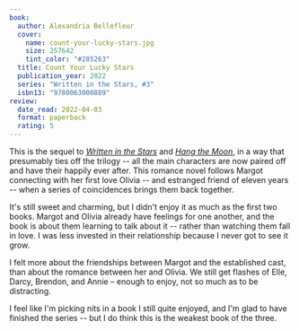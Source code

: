 ```yaml
---
book:
  author: Alexandria Bellefleur
  cover:
    name: count-your-lucky-stars.jpg
    size: 257642
    tint_color: "#285263"
  title: Count Your Lucky Stars
  publication_year: 2022
  series: "Written in the Stars, #3"
  isbn13: "9780063000889"
review:
  date_read: 2022-04-03
  format: paperback
  rating: 5
---
```


This is the sequel to [*Written in the Stars*](/reviews/written-in-the-stars/) and [*Hang the Moon*](/reviews/hang-the-moon/), in a way that presumably ties off the trilogy -- all the main characters are now paired off and have their happily ever after.
This romance novel follows Margot connecting with her first love Olivia -- and estranged friend of eleven years -- when a series of coincidences brings them back together.

It's still sweet and charming, but I didn't enjoy it as much as the first two books.
Margot and Olivia already have feelings for one another, and the book is about them learning to talk about it -- rather than watching them fall in love.
I was less invested in their relationship because I never got to see it grow.

I felt more about the friendships between Margot and the established cast, than about the romance between her and Olivia.
We still get flashes of Elle, Darcy, Brendon, and Annie – enough to enjoy, not so much as to be distracting.

I feel like I'm picking nits in a book I still quite enjoyed, and I'm glad to have finished the series -- but I do think this is the weakest book of the three.
